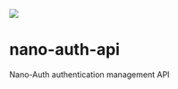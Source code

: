![](https://github.com/Nanocreatives/nano-auth-api/workflows/continuous-integration/badge.svg)

# nano-auth-api
Nano-Auth authentication management API
